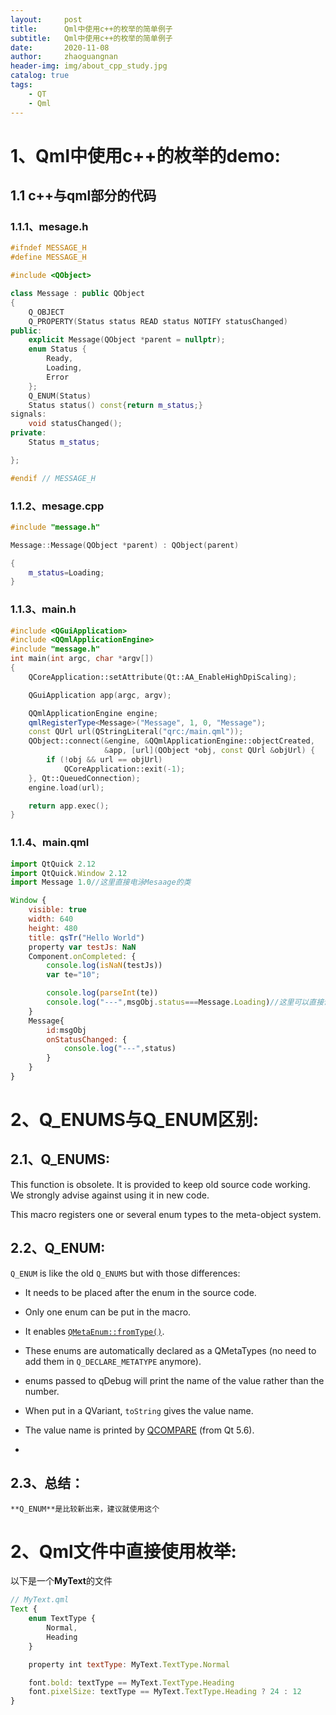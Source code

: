 ```yaml
---
layout:     post
title:      Qml中使用c++的枚举的简单例子
subtitle:   Qml中使用c++的枚举的简单例子
date:       2020-11-08
author:     zhaoguangnan
header-img: img/about_cpp_study.jpg
catalog: true
tags:
    - QT
	- Qml
---
```


# 1、Qml中使用c++的枚举的demo:

## 1.1 c++与qml部分的代码

### 1.1.1、mesage.h

```c++
#ifndef MESSAGE_H
#define MESSAGE_H

#include <QObject>

class Message : public QObject
{
    Q_OBJECT
    Q_PROPERTY(Status status READ status NOTIFY statusChanged)
public:
    explicit Message(QObject *parent = nullptr);
    enum Status {
        Ready,
        Loading,
        Error
    };
    Q_ENUM(Status)
    Status status() const{return m_status;}
signals:
    void statusChanged();
private:
    Status m_status;

};

#endif // MESSAGE_H

```

### 1.1.2、mesage.cpp
```c++
#include "message.h"

Message::Message(QObject *parent) : QObject(parent)

{
    m_status=Loading;
}

```
### 1.1.3、main.h

```c++
#include <QGuiApplication>
#include <QQmlApplicationEngine>
#include "message.h"
int main(int argc, char *argv[])
{
    QCoreApplication::setAttribute(Qt::AA_EnableHighDpiScaling);

    QGuiApplication app(argc, argv);

    QQmlApplicationEngine engine;
    qmlRegisterType<Message>("Message", 1, 0, "Message");
    const QUrl url(QStringLiteral("qrc:/main.qml"));
    QObject::connect(&engine, &QQmlApplicationEngine::objectCreated,
                     &app, [url](QObject *obj, const QUrl &objUrl) {
        if (!obj && url == objUrl)
            QCoreApplication::exit(-1);
    }, Qt::QueuedConnection);
    engine.load(url);

    return app.exec();
}


```

### 1.1.4、main.qml

```javascript
import QtQuick 2.12
import QtQuick.Window 2.12
import Message 1.0//这里直接电泳Mesaage的类

Window {
    visible: true
    width: 640
    height: 480
    title: qsTr("Hello World")
    property var testJs: NaN
    Component.onCompleted: {
        console.log(isNaN(testJs))
        var te="10";

        console.log(parseInt(te))
        console.log("---",msgObj.status===Message.Loading)//这里可以直接调用Message里面的枚举值
    }
    Message{
        id:msgObj
        onStatusChanged: {
            console.log("---",status)
        }
    }
}

```

# 2、Q_ENUMS与Q_ENUM区别:

##  2.1、Q_ENUMS:


This function is obsolete. It is provided to keep old source code working. We strongly advise against using it in new code.

This macro registers one or several enum types to the meta-object system.

## 2.2、Q_ENUM:

`Q_ENUM` is like the old `Q_ENUMS` but with those differences:

- It needs to be placed after the enum in the source code.

- Only one enum can be put in the macro.

- It enables [`QMetaEnum::fromType()`](https://doc.qt.io/qt-5/qmetaenum.html#fromType).

- These enums are automatically declared as a QMetaTypes (no need to add them in `Q_DECLARE_METATYPE` anymore).

- enums passed to qDebug will print the name of the value rather than the number.

- When put in a QVariant, `toString` gives the value name.

- The value name is printed by [QCOMPARE](https://doc.qt.io/qt-5/qtest.html#QCOMPARE) (from Qt 5.6).
- 
## 2.3、总结：

 	**Q_ENUM**是比较新出来，建议就使用这个

# 2、Qml文件中直接使用枚举:

以下是一个**MyText**的文件

```javascript
// MyText.qml
Text {
    enum TextType {
        Normal,
        Heading
    }

    property int textType: MyText.TextType.Normal

    font.bold: textType == MyText.TextType.Heading
    font.pixelSize: textType == MyText.TextType.Heading ? 24 : 12
}
```